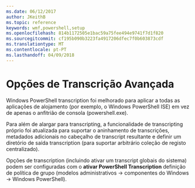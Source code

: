 ```yaml
---
ms.date: 06/12/2017
author: JKeithB
ms.topic: reference
keywords: wmf,powershell,setup
ms.openlocfilehash: 814b1172505e1bac59a75fee494e9741f7d1f820
ms.sourcegitcommit: cf195b090b3223fa4917206dfec7f0b603873cdf
ms.translationtype: MT
ms.contentlocale: pt-PT
ms.lasthandoff: 04/09/2018
---
```

# <a name="enhanced-transcription-options"></a>Opções de Transcrição Avançada

Windows PowerShell transcription foi melhorado para aplicar a todas as aplicações de alojamento (por exemplo, o Windows PowerShell ISE) em vez de apenas o anfitrião de consola (powershell.exe).

Para além de alargar para transcripting, a funcionalidade de transcripting próprio foi atualizada para suportar o aninhamento de transcrições, metadados adicionais no cabeçalho de transcript resultante e definir um diretório de saída transcription (para suportar arbitrário coleção de registo centralizado).

Opções de transcription (incluindo ativar um transcript globais do sistema) podem ser configuradas com o **ativar PowerShell Transcription** definição de política de grupo (modelos administrativos -> componentes do Windows -> Windows PowerShell).